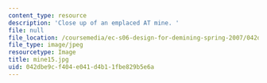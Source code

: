 ```yaml
---
content_type: resource
description: 'Close up of an emplaced AT mine. '
file: null
file_location: /coursemedia/ec-s06-design-for-demining-spring-2007/042dbe9cf404e041d4b11fbe829b5e6a_mine15.jpg
file_type: image/jpeg
resourcetype: Image
title: mine15.jpg
uid: 042dbe9c-f404-e041-d4b1-1fbe829b5e6a
---
```

